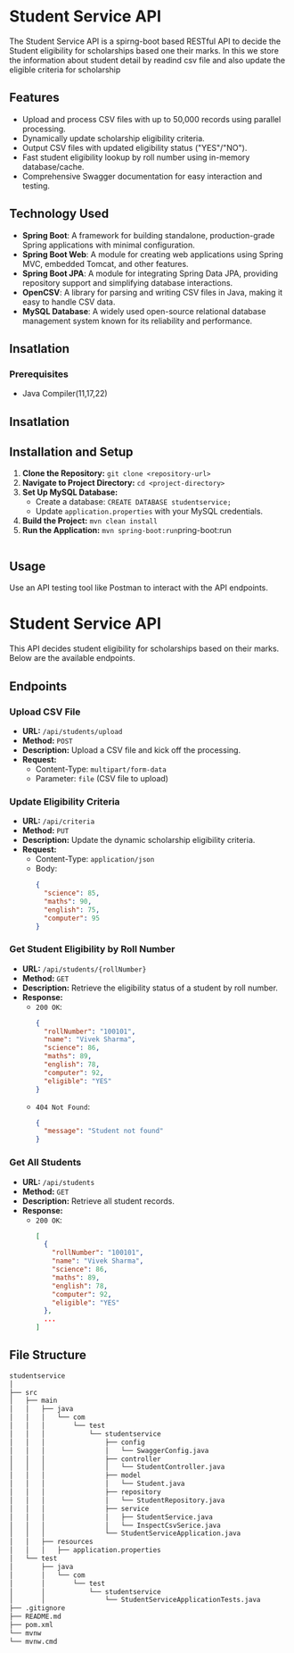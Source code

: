 # Student Service API

The Student Service API is a spirng-boot based RESTful API to decide the Student eligibility for scholarships based one their marks. In this we store the information about student
detail by readind csv file and also update the eligible criteria for scholarship

## Features

- Upload and process CSV files with up to 50,000 records using parallel processing.
- Dynamically update scholarship eligibility criteria.
- Output CSV files with updated eligibility status ("YES"/"NO").
- Fast student eligibility lookup by roll number using in-memory database/cache.
- Comprehensive Swagger documentation for easy interaction and testing.

## Technology Used

- **Spring Boot**: A framework for building standalone, production-grade Spring applications with minimal configuration.
- **Spring Boot Web**: A module for creating web applications using Spring MVC, embedded Tomcat, and other features.
- **Spring Boot JPA**: A module for integrating Spring Data JPA, providing repository support and simplifying database interactions.
- **OpenCSV**: A library for parsing and writing CSV files in Java, making it easy to handle CSV data.
- **MySQL Database**: A widely used open-source relational database management system known for its reliability and performance.

## Insatlation

### Prerequisites

- Java Compiler(11,17,22)

## Insatlation


## Installation and Setup

1. **Clone the Repository:** `git clone <repository-url>`
2. **Navigate to Project Directory:** `cd <project-directory>`
3. **Set Up MySQL Database:**
   - Create a database: `CREATE DATABASE studentservice;`
   - Update `application.properties` with your MySQL credentials.
4. **Build the Project:** `mvn clean install`
5. **Run the Application:** `mvn spring-boot:run`pring-boot:run
    ```   

## Usage 
 Use an API testing tool like Postman to interact with the API endpoints.

# Student Service API

This API decides student eligibility for scholarships based on their marks. Below are the available endpoints.

## Endpoints

### Upload CSV File
- **URL:** `/api/students/upload`
- **Method:** `POST`
- **Description:** Upload a CSV file and kick off the processing.
- **Request:**
  - Content-Type: `multipart/form-data`
  - Parameter: `file` (CSV file to upload)

### Update Eligibility Criteria
- **URL:** `/api/criteria`
- **Method:** `PUT`
- **Description:** Update the dynamic scholarship eligibility criteria.
- **Request:**
  - Content-Type: `application/json`
  - Body: 
    ```json
    {
      "science": 85,
      "maths": 90,
      "english": 75,
      "computer": 95
    }
    ```

### Get Student Eligibility by Roll Number
- **URL:** `/api/students/{rollNumber}`
- **Method:** `GET`
- **Description:** Retrieve the eligibility status of a student by roll number.
- **Response:**
  - `200 OK`: 
    ```json
    {
      "rollNumber": "100101",
      "name": "Vivek Sharma",
      "science": 86,
      "maths": 89,
      "english": 78,
      "computer": 92,
      "eligible": "YES"
    }
    ```
  - `404 Not Found`: 
    ```json
    {
      "message": "Student not found"
    }
    ```

### Get All Students
- **URL:** `/api/students`
- **Method:** `GET`
- **Description:** Retrieve all student records.
- **Response:**
  - `200 OK`: 
    ```json
    [
      {
        "rollNumber": "100101",
        "name": "Vivek Sharma",
        "science": 86,
        "maths": 89,
        "english": 78,
        "computer": 92,
        "eligible": "YES"
      },
      ...
    ]
    ```

## File Structure

```bash
studentservice
│
├── src
│   ├── main
│   │   ├── java
│   │   │   └── com
│   │   │       └── test
│   │   │           └── studentservice
│   │   │               ├── config
│   │   │               │   └── SwaggerConfig.java
│   │   │               ├── controller
│   │   │               │   └── StudentController.java
│   │   │               ├── model
│   │   │               │   └── Student.java
│   │   │               ├── repository
│   │   │               │   └── StudentRepository.java
│   │   │               ├── service
│   │   │               │   ├── StudentService.java
│   │   │               │   └── InspectCsvSerice.java
│   │   │               └── StudentServiceApplication.java
│   │   ├── resources
│   │   │   ├── application.properties
│   └── test
│       ├── java
│       │   └── com
│       │       └── test
│       │           └── studentservice
│       │               └── StudentServiceApplicationTests.java
├── .gitignore
├── README.md
├── pom.xml
└── mvnw
└── mvnw.cmd

```


    




